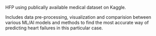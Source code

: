 HFP using publically available medical dataset on Kaggle.

Includes data pre-processing, visualization and comparision between various ML/AI models and methods to find the most accurate way of predicting heart failures in this particular case. 
